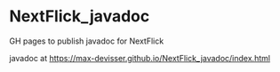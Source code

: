 # NextFlick_javadoc
GH pages to publish javadoc for NextFlick

javadoc at https://max-devisser.github.io/NextFlick_javadoc/index.html
